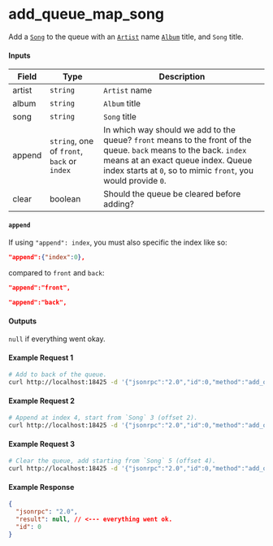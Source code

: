 # add_queue_map_song
Add a [`Song`](../../common-objects/song.md) to the queue with an [`Artist`](../../common-objects/artist.md) name [`Album`](../../common-objects/album.md) title, and `Song` title.

#### Inputs

| Field  | Type                                        | Description |
|--------|---------------------------------------------|-------------|
| artist | `string`                                    | `Artist` name
| album  | `string`                                    | `Album` title
| song   | `string`                                    | `Song` title
| append | `string`, one of `front`, `back` or `index` | In which way should we add to the queue? `front` means to the front of the queue. `back` means to the back. `index` means at an exact queue index. Queue index starts at `0`, so to mimic `front`, you would provide `0`.
| clear  | boolean                                     | Should the queue be cleared before adding?

#### `append`
If using `"append": index`, you must also specific the index like so:
```json
"append":{"index":0},
```
compared to `front` and `back`:
```json
"append":"front",
```
```json
"append":"back",
```

#### Outputs

`null` if everything went okay.

#### Example Request 1
```bash
# Add to back of the queue.
curl http://localhost:18425 -d '{"jsonrpc":"2.0","id":0,"method":"add_queue_key_song","params":{"key":"123","append":"back","clear":false}'
```

#### Example Request 2
```bash
# Append at index 4, start from `Song` 3 (offset 2).
curl http://localhost:18425 -d '{"jsonrpc":"2.0","id":0,"method":"add_queue_key_song","params":{"key":"123","append":{"index":4},"clear":false}'
```

#### Example Request 3
```bash
# Clear the queue, add starting from `Song` 5 (offset 4).
curl http://localhost:18425 -d '{"jsonrpc":"2.0","id":0,"method":"add_queue_key_song","params":{"key":"123","append":"front","clear":true}'
```

#### Example Response
```json
{
  "jsonrpc": "2.0",
  "result": null, // <--- everything went ok.
  "id": 0
}
```

